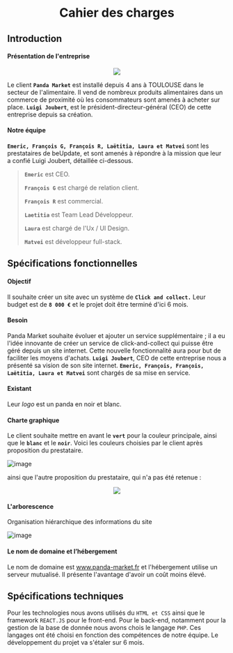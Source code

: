 #                       <p align="center"> Cahier des charges</p>
## Introduction  

#### Présentation de l'entreprise

<p align="center">
  <img src="https://github.com/Matvei1995/mycacao/assets/92799729/7d3b194b-7a24-444d-8c04-d8822a668932">
  
</p>



Le client **`Panda Market`** est installé depuis 4 
ans à TOULOUSE dans le secteur de l'alimentaire.
Il vend de nombreux produits alimentaires dans un commerce de proximité où les consommateurs sont amenés à acheter sur place.
**`Luigi Joubert`**, est le président-directeur-général (CEO) de cette entreprise depuis sa création.

#### Notre équipe

**`Emeric, François G, François R, Laëtitia, Laura et Matvei`** sont les prestataires de beUpdate, et sont amenés à répondre à la mission que leur a confié Luigi Joubert, détaillée ci-dessous.

> **`Emeric`** est CEO.
> 
> **`François G`** est chargé de relation client.
> 
> **`François R`** est commercial.
> 
> **`Laetitia`** est Team Lead Développeur.
> 
> **`Laura`** est chargé de l'Ux / UI Design.
> 
> **`Matvei`** est développeur full-stack.


## Spécifications fonctionnelles

#### Objectif
Il souhaite créer un site avec un système de  **`Click and collect.`**
Leur budget est de **`8 000 €`** et le projet doit être terminé d'ici 6 mois.

#### Besoin 
Panda Market souhaite évoluer et ajouter un service supplémentaire ; il a eu l'idée innovante de créer un service de click-and-collect qui puisse être géré depuis un site internet. 
Cette nouvelle fonctionnalité aura pour but de faciliter les moyens d'achats.
**`Luigi Joubert`**, CEO de cette entreprise nous a présenté sa vision de son site internet.
**`Emeric, François, François, Laëtitia, Laura et Matvei`** sont chargés de sa mise en service. 

#### Existant
Leur *logo* est un panda en noir et blanc.

#### Charte graphique
Le client souhaite mettre en avant le **`vert`** pour la couleur principale, ainsi que le **`blanc`** et le **`noir`**.
Voici les couleurs choisies par le client après proposition du prestataire.

![image](https://github.com/Matvei1995/mycacao/assets/92799729/1b3b477a-aba1-4f28-87cc-dadac2fa135f)

ainsi que l'autre proposition du prestataire, qui n'a pas été retenue :

<p align="center"> <img src="https://github.com/Matvei1995/mycacao/assets/92799729/6f857e05-f424-441e-80a3-26b0e02a4594">
</p>


#### L'arborescence
Organisation hiérarchique des informations du site

![image](https://github.com/Matvei1995/mycacao/assets/92799729/b9724bb9-d5d5-4353-bffb-30bca57526d1)

  

#### Le nom de domaine et l’hébergement
Le nom de domaine est www.panda-market.fr et l'hébergement utilise un serveur mutualisé.
Il présente l'avantage d'avoir un coût moins élevé.

## Spécifications techniques
Pour les technologies nous avons utilisés du `HTML et CSS` ainsi que le framework `REACT.JS` pour le front-end.
Pour le back-end, notamment pour la gestion de la base de donnée nous avons chois le langage `PHP`.
Ces langages ont été choisi en fonction des compétences de notre équipe.
Le développement du projet va s'étaler sur 6 mois.

